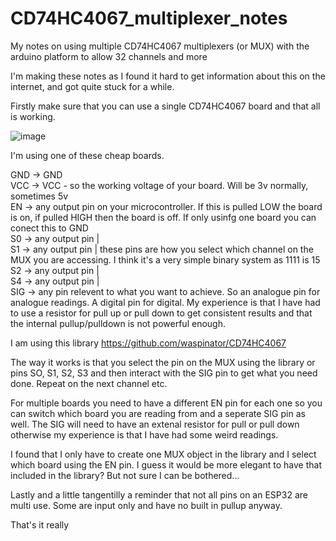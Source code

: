 # CD74HC4067_multiplexer_notes

My notes on using multiple CD74HC4067 multiplexers (or MUX) with the arduino platform to allow 32 channels and more

I'm making these notes as I found it hard to get information about this on the internet, and got quite stuck for a while. 

Firstly make sure that you can use a single CD74HC4067 board and that all is working. 

![image](https://github.com/user-attachments/assets/43199f48-702f-45a5-ab0c-1d0a8da0e671)

I'm using one of these cheap boards. <br>

GND   -> GND <br>
VCC   -> VCC - so the working voltage of your board. Will be 3v normally, sometimes 5v<br>
EN    -> any output pin on your microcontroller. If this is pulled LOW the board is on, if pulled HIGH then the board is off. If only usinfg one board you can conect this to GND<br>
S0    -> any output pin  |<br>
S1    -> any output pin  |  these pins are how you select which channel on the MUX you are accessing. I think it's a very simple binary system as 1111 is 15<br>
S2    -> any output pin  |<br>
S4    -> any output pin  |<br>
SIG   -> any pin relevent to what you want to achieve. So an analogue pin for analogue readings. A digital pin for digital. My experience is that I have had to use a resistor for pull up or pull down to get consistent results and that the internal pullup/pulldown is not powerful enough. <br>

I am using this library https://github.com/waspinator/CD74HC4067

The way it works is that you select the pin on the MUX using the library or pins SO, S1, S2, S3 and then interact with the SIG pin to get what you need done. Repeat on the next channel etc. 

For multiple boards you need to have a different EN pin for each one so you can switch which board you are reading from and a seperate SIG pin as well. The SIG will need to have an extenal resistor for pull or pull down otherwise my experience is that I have had some weird readings. 

I found that I only have to create one MUX object in the library and I select which board using the EN pin. I guess it would be more elegant to have that included in the library? But not sure I can be bothered...

Lastly and a little tangentilly a reminder that not all pins on an ESP32 are multi use. Some are input only and have no built in pullup anyway. 

That's it really

